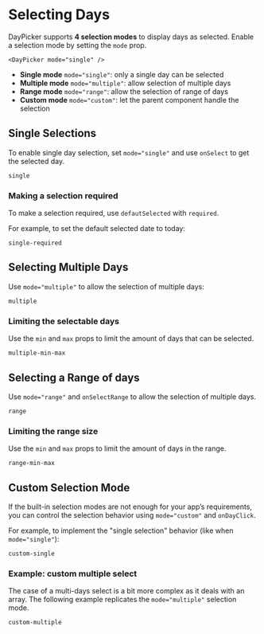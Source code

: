 # Selecting Days

DayPicker supports **4 selection modes** to display days as selected. Enable a selection mode by setting the `mode` prop.

```tsx
<DayPicker mode="single" />
```

- **Single mode** `mode="single"`: only a single day can be selected
- **Multiple mode** `mode="multiple"`: allow selection of multiple days
- **Range mode** `mode="range"`: allow the selection of range of days
- **Custom mode** `mode="custom"`: let the parent component handle the selection

## Single Selections

To enable single day selection, set `mode="single"` and use `onSelect` to get the selected day.

```include-example
single
```

### Making a selection required

To make a selection required, use `defautSelected` with `required`.

For example, to set the default selected date to today:

```include-example
single-required
```

## Selecting Multiple Days

Use `mode="multiple"` to allow the selection of multiple days:

```include-example
multiple
```

### Limiting the selectable days

Use the `min` and `max` props to limit the amount of days that can be selected.

```include-example
multiple-min-max
```

## Selecting a Range of days

Use `mode="range"` and `onSelectRange` to allow the selection of multiple days.

```include-example
range
```

### Limiting the range size

Use the `min` and `max` props to limit the amount of days in the range.

```include-example
range-min-max
```

## Custom Selection Mode

If the built-in selection modes are not enough for your app’s requirements, you can control the selection behavior using `mode="custom"` and `onDayClick`.

For example, to implement the "single selection" behavior (like when `mode="single"`):

```include-example
custom-single
```

### Example: custom multiple select

The case of a multi-days select is a bit more complex as it deals with an array. The following example replicates the `mode="multiple"`
selection mode.

```include-example
custom-multiple
```
